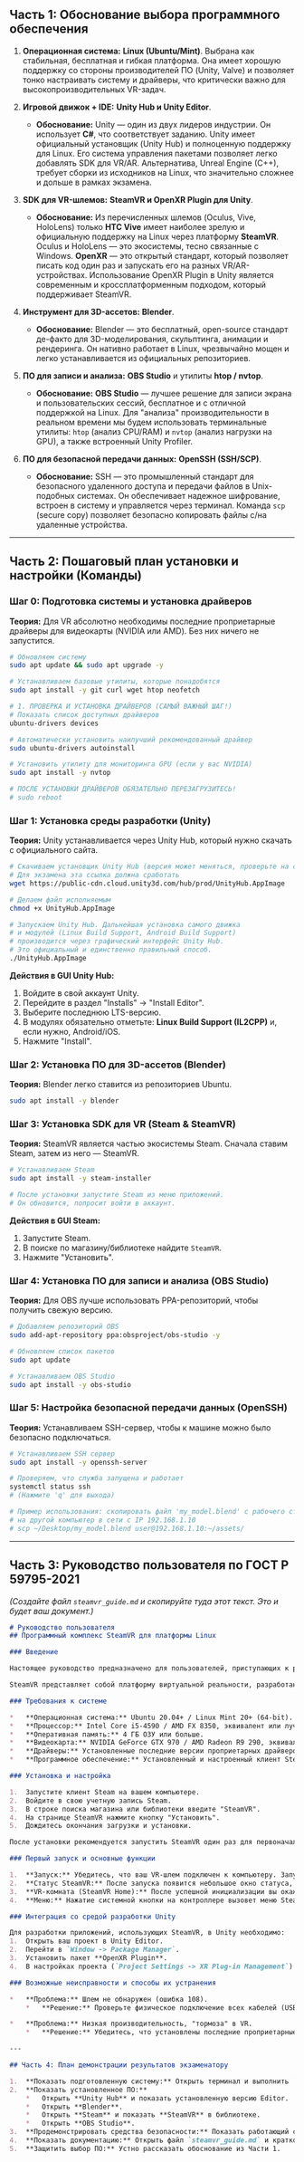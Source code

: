
## Часть 1: Обоснование выбора программного обеспечения

1.  **Операционная система:** **Linux (Ubuntu/Mint)**. Выбрана как стабильная, бесплатная и гибкая платформа. Она имеет хорошую поддержку со стороны производителей ПО (Unity, Valve) и позволяет тонко настраивать систему и драйверы, что критически важно для высокопроизводительных VR-задач.

2.  **Игровой движок + IDE:** **Unity Hub и Unity Editor**.
    *   **Обоснование:** Unity — один из двух лидеров индустрии. Он использует **C#**, что соответствует заданию. Unity имеет официальный установщик (Unity Hub) и полноценную поддержку для Linux. Его система управления пакетами позволяет легко добавлять SDK для VR/AR. Альтернатива, Unreal Engine (C++), требует сборки из исходников на Linux, что значительно сложнее и дольше в рамках экзамена.

3.  **SDK для VR-шлемов:** **SteamVR и OpenXR Plugin для Unity**.
    *   **Обоснование:** Из перечисленных шлемов (Oculus, Vive, HoloLens) только **HTC Vive** имеет наиболее зрелую и официальную поддержку на Linux через платформу **SteamVR**. Oculus и HoloLens — это экосистемы, тесно связанные с Windows. **OpenXR** — это открытый стандарт, который позволяет писать код один раз и запускать его на разных VR/AR-устройствах. Использование OpenXR Plugin в Unity является современным и кроссплатформенным подходом, который поддерживает SteamVR.

4.  **Инструмент для 3D-ассетов:** **Blender**.
    *   **Обоснование:** Blender — это бесплатный, open-source стандарт де-факто для 3D-моделирования, скульптинга, анимации и рендеринга. Он нативно работает в Linux, чрезвычайно мощен и легко устанавливается из официальных репозиториев.

5.  **ПО для записи и анализа:** **OBS Studio** и утилиты **htop / nvtop**.
    *   **Обоснование:** **OBS Studio** — лучшее решение для записи экрана и пользовательских сессий, бесплатное и с отличной поддержкой на Linux. Для "анализа" производительности в реальном времени мы будем использовать терминальные утилиты: `htop` (анализ CPU/RAM) и `nvtop` (анализ нагрузки на GPU), а также встроенный Unity Profiler.

6.  **ПО для безопасной передачи данных:** **OpenSSH (SSH/SCP)**.
    *   **Обоснование:** SSH — это промышленный стандарт для безопасного удаленного доступа и передачи файлов в Unix-подобных системах. Он обеспечивает надежное шифрование, встроен в систему и управляется через терминал. Команда `scp` (secure copy) позволяет безопасно копировать файлы с/на удаленные устройства.

---

## Часть 2: Пошаговый план установки и настройки (Команды)

### Шаг 0: Подготовка системы и установка драйверов

**Теория:** Для VR абсолютно необходимы последние проприетарные драйверы для видеокарты (NVIDIA или AMD). Без них ничего не запустится.

```bash
# Обновляем систему
sudo apt update && sudo apt upgrade -y

# Устанавливаем базовые утилиты, которые понадобятся
sudo apt install -y git curl wget htop neofetch

# 1. ПРОВЕРКА И УСТАНОВКА ДРАЙВЕРОВ (САМЫЙ ВАЖНЫЙ ШАГ!)
# Показать список доступных драйверов
ubuntu-drivers devices

# Автоматически установить наилучший рекомендованный драйвер
sudo ubuntu-drivers autoinstall

# Установить утилиту для мониторинга GPU (если у вас NVIDIA)
sudo apt install -y nvtop

# ПОСЛЕ УСТАНОВКИ ДРАЙВЕРОВ ОБЯЗАТЕЛЬНО ПЕРЕЗАГРУЗИТЕСЬ!
# sudo reboot
```

### Шаг 1: Установка среды разработки (Unity)

**Теория:** Unity устанавливается через Unity Hub, который нужно скачать с официального сайта.

```bash
# Скачиваем установщик Unity Hub (версия может меняться, проверьте на сайте)
# Для экзамена эта ссылка должна сработать
wget https://public-cdn.cloud.unity3d.com/hub/prod/UnityHub.AppImage

# Делаем файл исполняемым
chmod +x UnityHub.AppImage

# Запускаем Unity Hub. Дальнейшая установка самого движка
# и модулей (Linux Build Support, Android Build Support)
# производится через графический интерфейс Unity Hub.
# Это официальный и единственно правильный способ.
./UnityHub.AppImage
```
**Действия в GUI Unity Hub:**
1.  Войдите в свой аккаунт Unity.
2.  Перейдите в раздел "Installs" -> "Install Editor".
3.  Выберите последнюю LTS-версию.
4.  В модулях обязательно отметьте: **Linux Build Support (IL2CPP)** и, если нужно, Android/iOS.
5.  Нажмите "Install".

### Шаг 2: Установка ПО для 3D-ассетов (Blender)

**Теория:** Blender легко ставится из репозиториев Ubuntu.

```bash
sudo apt install -y blender
```

### Шаг 3: Установка SDK для VR (Steam & SteamVR)

**Теория:** SteamVR является частью экосистемы Steam. Сначала ставим Steam, затем из него — SteamVR.

```bash
# Устанавливаем Steam
sudo apt install -y steam-installer

# После установки запустите Steam из меню приложений.
# Он обновится, попросит войти в аккаунт.
```
**Действия в GUI Steam:**
1.  Запустите Steam.
2.  В поиске по магазину/библиотеке найдите `SteamVR`.
3.  Нажмите "Установить".

### Шаг 4: Установка ПО для записи и анализа (OBS Studio)

**Теория:** Для OBS лучше использовать PPA-репозиторий, чтобы получить свежую версию.

```bash
# Добавляем репозиторий OBS
sudo add-apt-repository ppa:obsproject/obs-studio -y

# Обновляем список пакетов
sudo apt update

# Устанавливаем OBS Studio
sudo apt install -y obs-studio
```

### Шаг 5: Настройка безопасной передачи данных (OpenSSH)

**Теория:** Устанавливаем SSH-сервер, чтобы к машине можно было безопасно подключаться.

```bash
# Устанавливаем SSH сервер
sudo apt install -y openssh-server

# Проверяем, что служба запущена и работает
systemctl status ssh
# (Нажмите 'q' для выхода)

# Пример использования: скопировать файл 'my_model.blend' с рабочего стола
# на другой компьютер в сети с IP 192.168.1.10
# scp ~/Desktop/my_model.blend user@192.168.1.10:~/assets/
```

---

## Часть 3: Руководство пользователя по ГОСТ Р 59795-2021

*(Создайте файл `steamvr_guide.md` и скопируйте туда этот текст. Это и будет ваш документ.)*

```markdown
# Руководство пользователя
## Программный комплекс SteamVR для платформы Linux

### Введение

Настоящее руководство предназначено для пользователей, приступающих к работе с программным комплексом SteamVR на операционной системе Linux (Ubuntu/Mint).

SteamVR представляет собой платформу виртуальной реальности, разработанную компанией Valve. Она обеспечивает взаимодействие между VR-приложениями (играми, симуляциями) и широким спектром VR-оборудования, включая шлемы и контроллеры HTC Vive. Данный комплекс включает в себя драйверы, API и пользовательский интерфейс для управления VR-сессиями.

### Требования к системе

*   **Операционная система:** Ubuntu 20.04+ / Linux Mint 20+ (64-bit).
*   **Процессор:** Intel Core i5-4590 / AMD FX 8350, эквивалент или лучше.
*   **Оперативная память:** 4 ГБ ОЗУ или больше.
*   **Видеокарта:** NVIDIA GeForce GTX 970 / AMD Radeon R9 290, эквивалент или лучше.
*   **Драйверы:** Установленные последние версии проприетарных драйверов NVIDIA или AMD.
*   **Программное обеспечение:** Установленный и настроенный клиент Steam.

### Установка и настройка

1.  Запустите клиент Steam на вашем компьютере.
2.  Войдите в свою учетную запись Steam.
3.  В строке поиска магазина или библиотеки введите "SteamVR".
4.  На странице SteamVR нажмите кнопку "Установить".
5.  Дождитесь окончания загрузки и установки.

После установки рекомендуется запустить SteamVR один раз для первоначальной калибровки комнаты и оборудования.

### Первый запуск и основные функции

1.  **Запуск:** Убедитесь, что ваш VR-шлем подключен к компьютеру. Запустить SteamVR можно напрямую из библиотеки Steam.
2.  **Статус SteamVR:** После запуска появится небольшое окно статуса, отображающее состояние подключения шлема, контроллеров и базовых станций. Все иконки должны быть зелеными.
3.  **VR-комната (SteamVR Home):** После успешной инициализации вы окажетесь в виртуальном окружении SteamVR Home, откуда можно запускать приложения и получать доступ к настройкам.
4.  **Меню:** Нажатие системной кнопки на контроллере вызовет меню SteamVR, позволяющее управлять настройками, просматривать рабочий стол и запускать VR-приложения.

### Интеграция со средой разработки Unity

Для разработки приложений, использующих SteamVR, в Unity необходимо:
1.  Открыть ваш проект в Unity Editor.
2.  Перейти в `Window -> Package Manager`.
3.  Установить пакет **OpenXR Plugin**.
4.  В настройках проекта (`Project Settings -> XR Plug-in Management`) активировать провайдера OpenXR для целевой платформы (Standalone/Linux). SteamVR автоматически будет использоваться как среда выполнения (runtime) для OpenXR.

### Возможные неисправности и способы их устранения

*   **Проблема:** Шлем не обнаружен (ошибка 108).
    *   **Решение:** Проверьте физическое подключение всех кабелей (USB, HDMI/DisplayPort, питание). Перезапустите SteamVR. Перезагрузите компьютер.

*   **Проблема:** Низкая производительность, "тормоза" в VR.
    *   **Решение:** Убедитесь, что установлены последние проприетарные драйверы видеокарты. Снизьте настройки графики в приложении или в глобальных настройках SteamVR. Закройте ресурсоемкие фоновые приложения.

---

## Часть 4: План демонстрации результатов экзаменатору

1.  **Показать подготовленную систему:** Открыть терминал и выполнить `neofetch`, чтобы показать версию ОС и железо. Выполнить `nvtop` (или `lspci -k | grep -A 2 -i "VGA"`), чтобы показать, что видеодрайвер установлен и активен.
2.  **Показать установленное ПО:**
    *   Открыть **Unity Hub** и показать установленную версию Editor.
    *   Открыть **Blender**.
    *   Открыть **Steam** и показать **SteamVR** в библиотеке.
    *   Открыть **OBS Studio**.
3.  **Продемонстрировать средства безопасности:** Показать работающий сервис `systemctl status ssh` и пояснить, как использовать команду `scp` для передачи файлов.
4.  **Показать документацию:** Открыть файл `steamvr_guide.md` и кратко рассказать о его структуре, показав соответствие требованиям.
5.  **Защитить выбор ПО:** Устно рассказать обоснование из Части 1.
